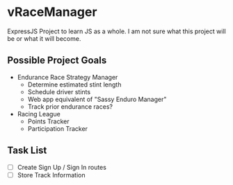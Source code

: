 # vRaceManager

ExpressJS Project to learn JS as a whole. I am not sure what this project will be or what it will become. 

## Possible Project Goals
* Endurance Race Strategy Manager
    * Determine estimated stint length
    * Schedule driver stints
    * Web app equivalent of "Sassy Enduro Manager"
    * Track prior endurance races?
* Racing League
    * Points Tracker
    * Participation Tracker


## Task List
- [ ] Create Sign Up / Sign In routes
- [ ] Store Track Information